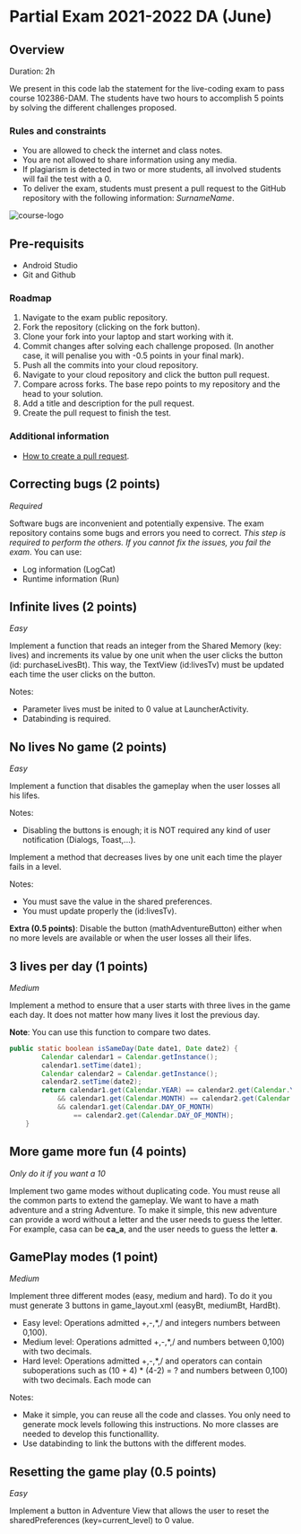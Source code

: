 # Partial Exam 2021-2022 DA (June)
<!-- ------------------------ -->
## Overview
Duration: 2h

We present in this code lab the statement for the live-coding exam to pass course 102386-DAM. The students have two hours to accomplish 5 points by solving the different challenges proposed.

### Rules and constraints
- You are allowed to check the internet and class notes.
- You are not allowed to share information using any media.
- If plagiarism is detected in two or more students, all involved students will fail the test with a 0.
- To deliver the exam, students must present a pull request to the GitHub repository with the following information: *SurnameName*.

![course-logo](assets/logo.svg)

<!-- ------------------------ -->
## Pre-requisits
- Android Studio
- Git and Github

### Roadmap
1. Navigate to the exam public repository.
2. Fork the repository (clicking on the fork button).
3. Clone your fork into your laptop and start working with it.
4. Commit changes after solving each challenge proposed. (In another case, it will penalise you with -0.5 points in your final mark).
5. Push all the commits into your cloud repository.
6. Navigate to your cloud repository and click the button pull request.
7. Compare across forks. The base repo points to my repository and the head to your solution.
8. Add a title and description for the pull request.
9. Create the pull request to finish the test.

### Additional information
- [How to create a pull request](https://docs.github.com/en/pull-requests/collaborating-with-pull-requests/proposing-changes-to-your-work-with-pull-requests/creating-a-pull-request-from-a-fork).

<!-- ------------------------ -->
## Correcting bugs (2 points)

*Required*

Software bugs are inconvenient and potentially expensive. The exam repository contains some bugs and errors you need to correct. *This step is required to perform the others. If you cannot fix the issues, you fail the exam*. You can use:
 - Log information (LogCat)
 - Runtime information  (Run)


<!-- ------------------------ -->
## Infinite lives (2 points)

*Easy*

Implement a function that reads an integer from the Shared Memory (key: lives)  and increments its value by one unit when the user clicks the button (id: purchaseLivesBt). This way, the TextView (id:livesTv) must be updated each time the user clicks on the button.

Notes:
- Parameter lives must be inited to 0 value at LauncherActivity.
- Databinding is required.

<!-- ------------------------ -->
## No lives No game (2 points)

*Easy*

Implement a function that disables the gameplay when the user losses all his lifes.

Notes:
- Disabling the buttons is enough; it is NOT required any kind of user notification (Dialogs, Toast,...).

Implement a method that decreases lives by one unit each time the player fails in a level.

Notes:
-  You must save the value in the shared preferences.
-  You must update properly the (id:livesTv).

**Extra (0.5 points)**: Disable the button (mathAdventureButton) either when no more levels are available or when the user losses all their lifes.
<!-- ------------------------ -->
## 3 lives per day (1 points)

*Medium*

Implement a method to ensure that a user starts with three lives in the game each day. It does not matter how many lives it lost the previous day.

**Note**: You can use this function to compare two dates.

```java
public static boolean isSameDay(Date date1, Date date2) {
        Calendar calendar1 = Calendar.getInstance();
        calendar1.setTime(date1);
        Calendar calendar2 = Calendar.getInstance();
        calendar2.setTime(date2);
        return calendar1.get(Calendar.YEAR) == calendar2.get(Calendar.YEAR)
            && calendar1.get(Calendar.MONTH) == calendar2.get(Calendar.MONTH)
            && calendar1.get(Calendar.DAY_OF_MONTH)
                == calendar2.get(Calendar.DAY_OF_MONTH);
    }
```

<!-- ------------------------ -->
## More game more fun (4 points)

*Only do it if you want a 10*

Implement two game modes without duplicating code. You must reuse all the common parts to extend the gameplay. We want to have a math adventure and a string Adventure. To make it simple, this new adventure can provide a word without a letter and the user needs to guess the letter. For example, casa can be **ca_a**, and the user needs to guess the letter **a**.


<!-- ------------------------ -->
## GamePlay modes (1 point)

*Medium*

Implement three different modes (easy, medium and hard). To do it you must generate 3 buttons in game_layout.xml (easyBt, mediumBt, HardBt).
- Easy level: Operations admitted +,-,*,/ and integers numbers between 0,100).
- Medium level: Operations admitted +,-,*,/ and  numbers between 0,100) with two decimals.
- Hard level:  Operations admitted +,-,*,/  and operators can contain suboperations such as (10 + 4) * (4-2) = ? and  numbers between 0,100) with two decimals.
Each mode can

Notes:
- Make it simple, you can reuse all the code and classes. You only need to generate mock levels following this instructions. No more classes are needed to develop this functionallity.
- Use databinding to link the buttons with the different modes.

<!-- ------------------------ -->
## Resetting the game play (0.5 points)

*Easy*

Implement a button in Adventure View that allows the user to reset the sharedPreferences (key=current_level) to 0 value.

